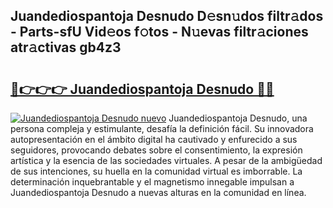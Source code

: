 ## Juandediospantoja Desnudo D𝚎sn𝚞dos filtr𝚊dos - Parts-sfU Vid𝚎os f𝚘tos - N𝚞evas filtr𝚊ciones atr𝚊ctivas gb4z3

# <h2><a href="http://mbbxe2.tromn.icu/?c=Juandediospantoja+Desnudo">🔗👉👉👉 Juandediospantoja Desnudo 🔗🔗</a></h2>

[![Juandediospantoja Desnudo nuevo](https://i.imgur.com/pEAQMta.gif)](http://mbbxe2.tromn.icu/?c=Juandediospantoja+Desnudo)
Juandediospantoja Desnudo, una persona compleja y estimulante, desafía la definición fácil. Su innovadora autopresentación en el ámbito digital ha cautivado y enfurecido a sus seguidores, provocando debates sobre el consentimiento, la expresión artística y la esencia de las sociedades virtuales. A pesar de la ambigüedad de sus intenciones, su huella en la comunidad virtual es imborrable. La determinación inquebrantable y el magnetismo innegable impulsan a Juandediospantoja Desnudo a nuevas alturas en la comunidad en línea.
